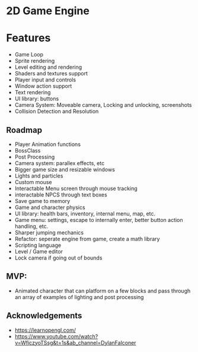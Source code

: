 # 2D Game Engine

# Features

- Game Loop
- Sprite rendering
- Level editing and rendering
- Shaders and textures support
- Player input and controls
- Window action support
- Text rendering
- UI library: buttons
- Camera System: Moveable camera, Locking and unlocking, screenshots
- Collision Detection and Resolution

## Roadmap

- Player Animation functions
- BossClass
- Post Processing
- Camera system: parallex effects, etc
- Bigger game size and resizable windows
- Lights and particles
- Custom mouse
- Interactable Menu screen through mouse tracking
- interactable NPCS through text boxes
- Save game to memory
- Game and character physics
- UI library: health bars, inventory, internal menu, map, etc.
- Game menu: settings, escape to internally enter, better button action handling, etc.
- Sharper jumping mechanics
- Refactor: seperate engine from game, create a math library
- Scripting language
- Level / Game editor
- Lock camera if going out of bounds

## MVP:

- Animated character that can platform on a few blocks and pass through an array of examples of lighting and post processing

## Acknowledgements

- https://learnopengl.com/
- https://www.youtube.com/watch?v=WficzyoTSsg&t=1s&ab_channel=DylanFalconer